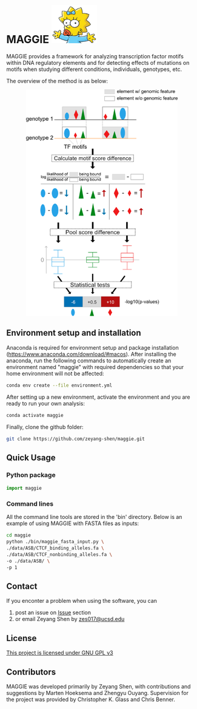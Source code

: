 # MAGGIE <img src="https://github.com/zeyang-shen/maggie/blob/master/image/Maggie_half.png" width="120" height="100">
MAGGIE provides a framework for analyzing transcription factor motifs within DNA regulatory elements and for detecting effects of mutations on motifs when studying different conditions, individuals, genotypes, etc. 

The overview of the method is as below:

<p align="center">
<img src="https://github.com/zeyang-shen/maggie/blob/master/image/method.png" width="400" height="597">
</p>

## Environment setup and installation
Anaconda is required for environment setup and package installation (https://www.anaconda.com/download/#macos). After installing the anaconda, run the following commands to automatically create an environment named "maggie" with required dependencies so that your home environment will not be affected:
```bash
conda env create --file environment.yml
```
After setting up a new environment, activate the environment and you are ready to run your own analysis:
```bash
conda activate maggie
```

Finally, clone the github folder:
```bash
git clone https://github.com/zeyang-shen/maggie.git
```

## Quick Usage
### Python package
```python
import maggie
```

### Command lines
All the command line tools are stored in the 'bin' directory. Below is an example of using MAGGIE with FASTA files as inputs:
```bash
cd maggie
python ./bin/maggie_fasta_input.py \
./data/ASB/CTCF_binding_alleles.fa \
./data/ASB/CTCF_nonbinding_alleles.fa \
-o ./data/ASB/ \
-p 1
```

## Contact
If you enconter a problem when using the software, you can
1. post an issue on [Issue](https://github.com/zeyang-shen/maggie/issues) section
2. or email Zeyang Shen by zes017@ucsd.edu

## License

[This project is licensed under GNU GPL v3](https://github.com/zeyang-shen/maggie/blob/master/LICENSE)

## Contributors
MAGGIE was developed primarily by Zeyang Shen, with contributions and suggestions by Marten Hoeksema and Zhengyu Ouyang. Supervision for the project was provided by Christopher K. Glass and Chris Benner. 
